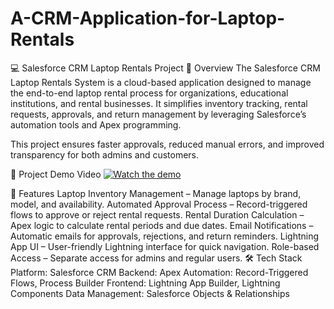 # A-CRM-Application-for-Laptop-Rentals
💻 Salesforce CRM Laptop Rentals Project
📌 Overview
The Salesforce CRM Laptop Rentals System is a cloud-based application designed to manage the end-to-end laptop rental process for organizations, educational institutions, and rental businesses.
It simplifies inventory tracking, rental requests, approvals, and return management by leveraging Salesforce’s automation tools and Apex programming.

This project ensures faster approvals, reduced manual errors, and improved transparency for both admins and customers.

🎥 Project Demo Video
[![Watch the demo](https://img.youtube.com/vi/4jVWArBvP5s/0.jpg)](https://studio.youtube.com/video/PJnQl8wiJKg/edit)


🚀 Features
Laptop Inventory Management – Manage laptops by brand, model, and availability.
Automated Approval Process – Record-triggered flows to approve or reject rental requests.
Rental Duration Calculation – Apex logic to calculate rental periods and due dates.
Email Notifications – Automatic emails for approvals, rejections, and return reminders.
Lightning App UI – User-friendly Lightning interface for quick navigation.
Role-based Access – Separate access for admins and regular users.
🛠 Tech Stack
Platform: Salesforce CRM
Backend: Apex
Automation: Record-Triggered Flows, Process Builder
Frontend: Lightning App Builder, Lightning Components
Data Management: Salesforce Objects & Relationships

